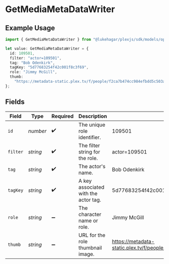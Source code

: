 # GetMediaMetaDataWriter

## Example Usage

```typescript
import { GetMediaMetaDataWriter } from "@lukehagar/plexjs/sdk/models/operations";

let value: GetMediaMetaDataWriter = {
  id: 109501,
  filter: "actor=109501",
  tag: "Bob Odenkirk",
  tagKey: "5d77683254f42c001f8c3f69",
  role: "Jimmy McGill",
  thumb:
    "https://metadata-static.plex.tv/f/people/f2ca7b474cc984efbdd5c503a096285a.jpg",
};
```

## Fields

| Field                                                                         | Type                                                                          | Required                                                                      | Description                                                                   | Example                                                                       |
| ----------------------------------------------------------------------------- | ----------------------------------------------------------------------------- | ----------------------------------------------------------------------------- | ----------------------------------------------------------------------------- | ----------------------------------------------------------------------------- |
| `id`                                                                          | *number*                                                                      | :heavy_check_mark:                                                            | The unique role identifier.                                                   | 109501                                                                        |
| `filter`                                                                      | *string*                                                                      | :heavy_check_mark:                                                            | The filter string for the role.                                               | actor=109501                                                                  |
| `tag`                                                                         | *string*                                                                      | :heavy_check_mark:                                                            | The actor's name.                                                             | Bob Odenkirk                                                                  |
| `tagKey`                                                                      | *string*                                                                      | :heavy_check_mark:                                                            | A key associated with the actor tag.                                          | 5d77683254f42c001f8c3f69                                                      |
| `role`                                                                        | *string*                                                                      | :heavy_minus_sign:                                                            | The character name or role.                                                   | Jimmy McGill                                                                  |
| `thumb`                                                                       | *string*                                                                      | :heavy_minus_sign:                                                            | URL for the role thumbnail image.                                             | https://metadata-static.plex.tv/f/people/f2ca7b474cc984efbdd5c503a096285a.jpg |